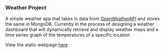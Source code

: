 ### Weather Project
A simple weather app that takes in data from [OpenWeatherAPI](https://openweathermap.org/) and stores the same in MongoDB. Currently in the process of designing a weather dashboard that will dynamically retrieve and display weather maps and a time series graph of the temperatures of a specific location

View the static webpage [here](https://foreweatherapp.herokuapp.com/)

